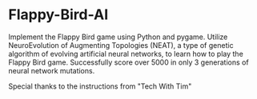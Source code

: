 # Flappy-Bird-AI
Implement the Flappy Bird game using Python and pygame. Utilize NeuroEvolution of Augmenting Topologies (NEAT), a type of genetic algorithm of evolving artificial neural networks, to learn how to play the Flappy Bird game. Successfully score over 5000 in only 3 generations of neural network mutations.

Special thanks to the instructions from "Tech With Tim"
